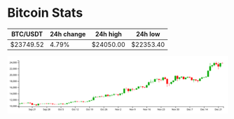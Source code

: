 # Bitcoin Stats

BTC/USDT|24h change|24h high|24h low|
|---|---|---|---|
|$23749.52|4.79%|$24050.00|$22353.40|

<img src="./chart.svg">
